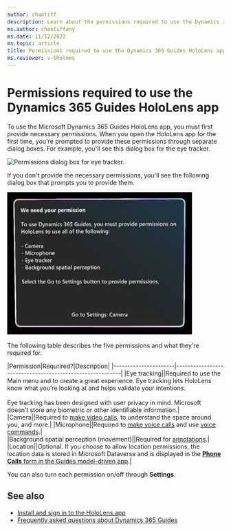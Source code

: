 ```yaml
---
author: chantiff
description: Learn about the permissions required to use the Dynamics 365 Guides HoloLens app
ms.author: chantiffany
ms.date: 11/12/2022
ms.topic: article
title: Permissions required to use the Dynamics 365 Guides HoloLens app
ms.reviewer: v-bholmes
---
```


# Permissions required to use the Dynamics 365 Guides HoloLens app

To use the Microsoft Dynamics 365 Guides HoloLens app, you must first provide necessary permissions. When you open the HoloLens app for the first time, you're prompted to provide these permissions through separate dialog boxes. For example, you'll see this dialog box for the eye tracker.

![Permissions dialog box for eye tracker.](media/hololens-permissions-eye-tracker.PNG "Permissions dialog box for eye tracker")

If you don't provide the necessary permissions, you'll see the following dialog box that prompts you to provide them.

![Guides permissions dialog box.](media/hololens-permissions.JPG "Guides permissions dialog box")

The following table describes the five permissions and what they're required for.  

|Permission|Requrired?|Description|
|----------------------|----------------------------------------------------------|
|Eye tracking||Required to use the Main menu and to create a great experience. Eye tracking lets HoloLens know what you’re looking at and helps validate your intentions.<br><br>Eye tracking has been designed with user privacy in mind. Microsoft doesn’t store any biometric or other identifiable information.| 
|Camera||Required to [make video calls](calling-start-call.md), to understand the space around you, and more.| 
|Microphone||Required to [make voice calls](calling-start-call.md) and use [voice commands](voice-commands.md).|  
|Background spatial perception (movement)||Required for [annotations](calling-annotations.md).|
|Location||Optional. If you choose to allow location permissions, the location data is stored in Microsoft Dataverse and is displayed in the [**Phone Calls** form  in the Guides model-driven app](call-logging.md).|

You can also turn each permission on/off through **Settings**. 


## See also

- [Install and sign in to the HoloLens app](hololens-app-install-sign-in.md)
- [Frequently asked questions about Dynamics 365 Guides](faq.md)
